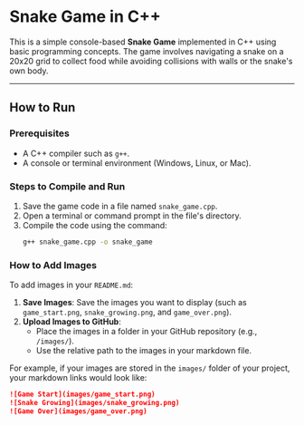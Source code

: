 # Snake Game in C++

This is a simple console-based **Snake Game** implemented in C++ using basic programming concepts. The game involves navigating a snake on a 20x20 grid to collect food while avoiding collisions with walls or the snake's own body.

---

## How to Run

### Prerequisites
- A C++ compiler such as `g++`.
- A console or terminal environment (Windows, Linux, or Mac).

### Steps to Compile and Run
1. Save the game code in a file named `snake_game.cpp`.
2. Open a terminal or command prompt in the file's directory.
3. Compile the code using the command:
   ```bash
   g++ snake_game.cpp -o snake_game


### How to Add Images
To add images in your `README.md`:

1. **Save Images**: Save the images you want to display (such as `game_start.png`, `snake_growing.png`, and `game_over.png`).
2. **Upload Images to GitHub**:
   - Place the images in a folder in your GitHub repository (e.g., `/images/`).
   - Use the relative path to the images in your markdown file.

For example, if your images are stored in the `images/` folder of your project, your markdown links would look like:

```markdown
![Game Start](images/game_start.png)
![Snake Growing](images/snake_growing.png)
![Game Over](images/game_over.png)
